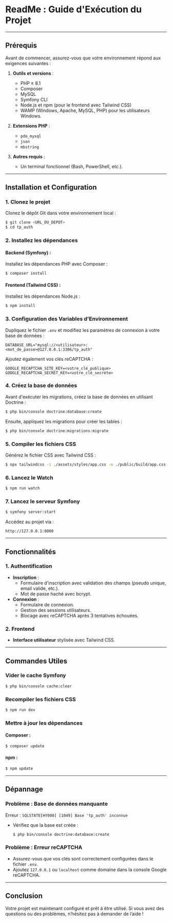 # **ReadMe : Guide d'Exécution du Projet**

---

## **Prérequis**

Avant de commencer, assurez-vous que votre environnement répond aux exigences suivantes :

1. **Outils et versions** :

   - PHP ≥ 8.1
   - Composer
   - MySQL
   - Symfony CLI
   - Node.js et npm (pour le frontend avec Tailwind CSS)
   - WAMP (Windows, Apache, MySQL, PHP) pour les utilisateurs Windows.

2. **Extensions PHP** :

   - `pdo_mysql`
   - `json`
   - `mbstring`

3. **Autres requis** :

   - Un terminal fonctionnel (Bash, PowerShell, etc.).

---

## **Installation et Configuration**

### **1. Clonez le projet**

Clonez le dépôt Git dans votre environnement local :

```bash
$ git clone <URL_DU_DEPOT>
$ cd tp_auth
```

### **2. Installez les dépendances**

#### Backend (Symfony) :

Installez les dépendances PHP avec Composer :

```bash
$ composer install
```

#### Frontend (Tailwind CSS) :

Installez les dépendances Node.js :

```bash
$ npm install
```

### **3. Configuration des Variables d'Environnement**

Dupliquez le fichier `.env` et modifiez les paramètres de connexion à votre base de données :

```env
DATABASE_URL="mysql://<utilisateur>:<mot_de_passe>@127.0.0.1:3306/tp_auth"
```

Ajoutez également vos clés reCAPTCHA :

```env
GOOGLE_RECAPTCHA_SITE_KEY=<votre_clé_publique>
GOOGLE_RECAPTCHA_SECRET_KEY=<votre_clé_secrète>
```

### **4. Créez la base de données**

Avant d'exécuter les migrations, créez la base de données en utilisant Doctrine :

```bash
$ php bin/console doctrine:database:create
```

Ensuite, appliquez les migrations pour créer les tables :

```bash
$ php bin/console doctrine:migrations:migrate
```

### **5. Compiler les fichiers CSS**

Générez le fichier CSS avec Tailwind CSS :

```bash
$ npx tailwindcss -i ./assets/styles/app.css -o ./public/build/app.css --watch
```

### **6. Lancez le Watch**

```bash
$ npm run watch
```

### **7. Lancez le serveur Symfony**

```bash
$ symfony server:start
```

Accédez au projet via :

```
http://127.0.0.1:8000
```

---

## **Fonctionnalités**

### **1. Authentification**

- **Inscription** :
  - Formulaire d'inscription avec validation des champs (pseudo unique, email valide, etc.).
  - Mot de passe haché avec bcrypt.
- **Connexion** :
  - Formulaire de connexion.
  - Gestion des sessions utilisateurs.
  - Blocage avec reCAPTCHA après 3 tentatives échouées.

### **2. Frontend**

- **Interface utilisateur** stylisée avec Tailwind CSS.

---

## **Commandes Utiles**

### **Vider le cache Symfony**

```bash
$ php bin/console cache:clear
```

### **Recompiler les fichiers CSS**

```bash
$ npm run dev
```

### **Mettre à jour les dépendances**

#### Composer :

```bash
$ composer update
```

#### npm :

```bash
$ npm update
```

---

## **Dépannage**

### **Problème : Base de données manquante**

Erreur : `SQLSTATE[HY000] [1049] Base 'tp_auth' inconnue`

- Vérifiez que la base est créée :
  ```bash
  $ php bin/console doctrine:database:create
  ```

### **Problème : Erreur reCAPTCHA**

- Assurez-vous que vos clés sont correctement configurées dans le fichier `.env`.
- Ajoutez `127.0.0.1` ou `localhost` comme domaine dans la console Google reCAPTCHA.

---

## **Conclusion**

Votre projet est maintenant configuré et prêt à être utilisé. Si vous avez des questions ou des problèmes, n’hésitez pas à demander de l’aide !
